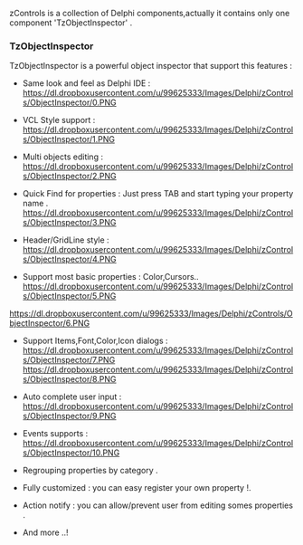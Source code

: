 

zControls is a collection of Delphi components,actually it contains only one component 'TzObjectInspector' .

### TzObjectInspector ###
TzObjectInspector is a powerful object inspector that support this features :

  * Same look and feel as Delphi IDE :
https://dl.dropboxusercontent.com/u/99625333/Images/Delphi/zControls/ObjectInspector/0.PNG

  * VCL Style support :
https://dl.dropboxusercontent.com/u/99625333/Images/Delphi/zControls/ObjectInspector/1.PNG

  * Multi objects editing :
https://dl.dropboxusercontent.com/u/99625333/Images/Delphi/zControls/ObjectInspector/2.PNG

  * Quick Find for properties : Just press TAB and start typing your property name .
https://dl.dropboxusercontent.com/u/99625333/Images/Delphi/zControls/ObjectInspector/3.PNG

  * Header/GridLine style :
https://dl.dropboxusercontent.com/u/99625333/Images/Delphi/zControls/ObjectInspector/4.PNG

  * Support most basic properties : Color,Cursors..
https://dl.dropboxusercontent.com/u/99625333/Images/Delphi/zControls/ObjectInspector/5.PNG

https://dl.dropboxusercontent.com/u/99625333/Images/Delphi/zControls/ObjectInspector/6.PNG

  * Support Items,Font,Color,Icon dialogs :
https://dl.dropboxusercontent.com/u/99625333/Images/Delphi/zControls/ObjectInspector/7.PNG
https://dl.dropboxusercontent.com/u/99625333/Images/Delphi/zControls/ObjectInspector/8.PNG

  * Auto complete user input :
https://dl.dropboxusercontent.com/u/99625333/Images/Delphi/zControls/ObjectInspector/9.PNG

  * Events supports :
https://dl.dropboxusercontent.com/u/99625333/Images/Delphi/zControls/ObjectInspector/10.PNG

  * Regrouping properties by category .
  * Fully customized : you can easy register your own property !.
  * Action notify : you can allow/prevent user from editing somes properties .
  * And more ..!

